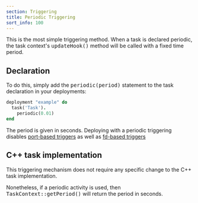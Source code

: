 ```yaml
---
section: Triggering
title: Periodic Triggering
sort_info: 100
---
```


This is the most simple triggering method. When a task is declared periodic, the
task context's <tt>updateHook()</tt> method will be called with a fixed time
period.

Declaration
-----------

To do this, simply add the <tt>periodic(period)</tt> statement to the task
declaration in your deployments:

~~~ ruby
deployment "example" do
  task('Task').
    periodic(0.01)
end
~~~

The period is given in seconds. Deploying with a periodic triggering disables
[port-based triggers](ports.html) as well as [fd-based triggers](fd.html)

C++ task implementation
-----------------------

This triggering mechanism does not require any specific change to the C++ task
implementation. 

Nonetheless, if a periodic activity is used, then
<tt>TaskContext::getPeriod()</tt> will return the period in seconds.

